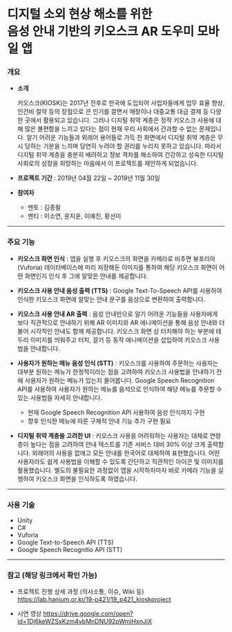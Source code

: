 # 디지털 소외 현상 해소를 위한<br />음성 안내 기반의 키오스크 AR 도우미 모바일 앱

### 개요

* **소개**

  키오스크(KIOSK)는 2017년 전후로 한국에 도입되어 사업자들에게 업무 효율 향상, 인건비 절약 등의 장점으로 큰 인기를 끌면서 매장이나 대중교통 대금 결제 등 다양한 곳에서 활용되고 있습니다. 그러나 디지털 취약 계층은 정작 키오스크 사용에 대해 많은 불편함을 느끼고 있다는 점이 현재 우리 사회에서 간과할 수 없는 문제입니다. 알기 어려운 기능들과 외래어 용어들로 가득 찬 화면에서 디지털 취약 계층은 무시 당하는 기분을 느끼며 당연히 누려야 할 권리를 누리지 못하고 있습니다. 따라서 디지털 취약 계층을 충분히 배려하고 정보 격차를 해소하여 건강하고 성숙한 디지털 사회로의 성장을 희망하는 마음에서 이 프로젝트를 제안하게 되었습니다.

* **프로젝트 기간** : 2019년 04월 22일 ~ 2019년 11월 30일

* **참여자**
  * 멘토 : 김종필
  * 멘티 : 이소연, 윤지윤, 이예진, 황선미

---

### 주요 기능

* **키오스크 화면 인식** : 앱을 실행 후 키오스크의 화면을 카메라로 비추면 뷰포리아(Vuforia) 데이터베이스에 미리 저장해둔 이미지를 통하여 해당 키오스크 화면이 어떤 화면인지 인식 후 그에 알맞은 안내를 제공합니다.
  
* **키오스크 사용 안내 음성 출력 (TTS)** : Google Text-To-Speech API를 사용하여 인식한 키오스크 화면에 알맞는 안내 문구를 음성으로 변환하여 출력합니다.
  
* **키오스크 사용 안내 AR 출력** : 음성 안내만으로 알기 어려운 기능들을 사용자에게 보다 직관적으로 안내하기 위해 AR 이미지와 AR 애니메이션을 통해 음성 안내와 더불어 시각적인 안내도 함께 제공합니다. 키오스크 화면 상 터치해야 하는 부분에 테두리 이미지를 띄워주고 터치, 끌기 등 동작 애니메이션을 삽입하여 키오스크 사용법을 안내합니다.
  
* **사용자가 원하는 메뉴 음성 인식 (STT)** : 키오스크를 사용하여 주문하는 사용자는 대부분 원하는 메뉴가 한정적이라는 점을 고려하여 키오스크 사용법을 안내하기 전에 사용자가 원하는 메뉴가 있는지 물어봅니다. Google Speech Recognition API를 사용하여 사용자가 원하는 메뉴를 음석으로 인식하여 해당 메뉴를 주문할 수 있는 사용법을 자세히 안내합니다.
  * 현재 Google Speech Recognition API 사용하여 음성 인식까지 구현
  * 향후 인식한 메뉴에 따른 구체적 안내 기능 추가 구현 필요
  
* **디지털 취약 계층을 고려한 UI** : 키오스크 사용을 어려워하는 사용자는 대체로 연령층이 높다는 점을 고려하여 안내 텍스트를 기존 서비스 대비 30% 이상 크게 출력합니다. 외래어의 사용을 없애고 모든 안내를 한국어로 대체하여 표현했습니다. 어떤 사용자라도 쉽게 사용법을 이해할 수 있도록 간단하고 직관적인 아이콘 및 이미지를 활용했습니다. 별도의 불필요한 과정없이 앱을 시작하자마자 바로 카메라 기능을 실행하여 키오스크 화면을 인식하도록 하였습니다.

---

### 사용 기술

* Unity
* C#
* Vuforia
* Google Text-to-Speech API (TTS)
* Google Speech Recognitio API (STT)

---

### 참고 (해당 링크에서 확인 가능)

* 프로젝트 진행 상세 과정 (의사소통, 이슈, Wiki 등)<br />
https://lab.hanium.or.kr/19-p421/19_p421_kioskproject

* 시연 영상
https://drive.google.com/open?id=1Dj6keWZSxKzm4vbMnDNU92pWmiHxnJiX
